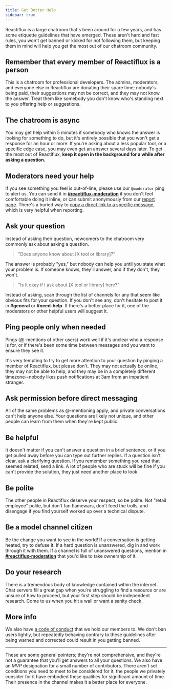 ```yaml
---
title: Get Better Help
sidebar: true
---
```


Reactiflux is a large chatroom that's been around for a few years, and has some etiquette guidelines that have emerged. These aren't hard and fast rules, you won't get banned or kicked for not following them, but keeping them in mind will help you get the most out of our chatroom community.

## Remember that every member of Reactiflux is a person

This is a chatroom for professional developers. The admins, moderators, and everyone else in Reactiflux are donating their spare time; nobody's being paid, their suggestions may not be correct, and they may not know the answer. Treat them like somebody you don't know who's standing next to you offering help or suggestions.

## The chatroom is async

You may get help within 5 minutes if somebody who knows the answer is looking for something to do, but it's entirely possible that you won't get a response for an hour or more. If you're asking about a less popular tool, or a specific edge case, you may even get an answer several days later. To get the most out of Reactiflux, **keep it open in the background for a while after asking a question.**

## Moderators need your help

If you see something you feel is out-of-line, please use our `@moderator` ping to alert us. You can send it in **[#reactiflux-moderation](https://discord.gg/BkSU7Ju)** if you don't feel comfortable doing it inline, or can submit anonymously from our [report page](/contact). There's a buried way to [copy a direct link to a specific message](https://support.discord.com/hc/en-us/articles/206346498-Where-can-I-find-my-User-Server-Message-ID-), which is very helpful when reporting.

## Ask your question

Instead of asking their question, newcomers to the chatroom very commonly ask about asking a question.

> "Does anyone know about [X tool or library]?"

The answer is probably "yes," but nobody can help you until you state what your problem is. If someone knows, they'll answer, and if they don't, they won't.

> "Is it okay if I ask about [X tool or library] here?"

Instead of asking, scan through the list of channels for any that seem like obvious fits for your question. If you don't see any, don't hesitate to post it in **#general** or **#need-help**. If there's a better place for it, one of the moderators or other helpful users will suggest it.

## Ping people only when needed

Pings (@-mentions of other users) work well if it's unclear who a response is for, or if there's been some time between messages and you want to ensure they see it.

It's very tempting to try to get more attention to your question by pinging a member of Reactiflux, but please don't. They may not actually be online, they may not be able to help, and they may be in a completely different timezone--nobody likes push notifications at 3am from an impatient stranger.

## Ask permission before direct messaging

All of the same problems as @-mentioning apply, and private conversations can't help anyone else. Your questions are likely not unique, and other people can learn from them when they're kept public.

## Be helpful

It doesn't matter if you can't answer a question in a brief sentence, or if you get pulled away before you can type out further replies. If a question isn't clear, ask a clarifying question. If you remember something you read that seemed related, send a link. A lot of people who are stuck will be fine if you can't provide the solution, they just need another place to look.

## Be polite

The other people in Reactiflux deserve your respect, so be polite. Not "retail employee" polite, but don't fan flamewars, don't feed the trolls, and disengage if you find yourself worked up over a technical dispute.

## Be a model channel citizen

Be the change you want to see in the world! If a conversation is getting heated, try to defuse it. If a hard question is unanswered, dig in and work through it with them. If a channel is full of unanswered questions, mention in **[#reactiflux-moderation](https://discord.gg/BkSU7Ju)** that you'd like to take ownership of it.

## Do your research

There is a tremendous body of knowledge contained within the internet. Chat servers fill a great gap when you're struggling to find a resource or are unsure of how to proceed, but your first step should be independent research. Come to us when you hit a wall or want a sanity check.

## More info

We also have [a code of conduct](/conduct/) that we hold our members to. We don't ban users lightly, but repeatedly behaving contrary to these guidelines after being warned and corrected could result in you getting banned.

---

These are some general pointers; they're not comprehensive, and they're not a guarantee that you'll get answers to all your questions. We also have an _MVP_ designation for a small number of contributors. There aren't set conditions you need to meet to be considered for it, the people we privately consider for it have embodied these qualities for significant amount of time. Their presence in the channel makes it a better place for everyone.

